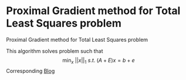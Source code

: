 # Proximal Gradient method for Total Least Squares problem
Proximal Gradient method for Total Least Squares problem

This algorithm solves problem such that
$$
\min_x\ ||x||_1\ s.t. \ (A+E)x=b+e
$$
Corresponding [Blog](https://dwgan.blog.csdn.net/article/details/130936295)

